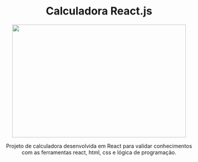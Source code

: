 <h1 align="center">
  Calculadora React.js
</h1>

<p align="center">
<img width="460" height="300" src="https://github.com/verofreitt/calculadora-em-react/assets/113372101/6b96bdf7-9499-48c8-8839-92d225a82916">
</p>

<p align="center">
Projeto de calculadora desenvolvida em React para validar conhecimentos com as ferramentas react, html, css e lógica de programação.
</p>
